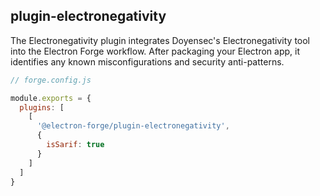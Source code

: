 ## plugin-electronegativity

The Electronegativity plugin integrates Doyensec's Electronegativity tool into the Electron Forge workflow. After packaging your Electron app, it identifies any known misconfigurations and security anti-patterns.

```javascript
// forge.config.js

module.exports = {
  plugins: [
    [
      '@electron-forge/plugin-electronegativity',
      {
        isSarif: true
      }
    ]
  ]
}
```
